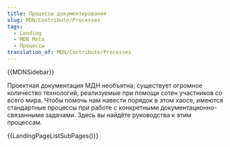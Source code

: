 ```yaml
---
title: Процессы документирования
slug: MDN/Contribute/Processes
tags:
  - Landing
  - MDN Meta
  - Процессы
translation_of: MDN/Contribute/Processes
---
```


{{MDNSidebar}}

Проектная документация МДН необъятна; существует огромное количество технологий, реализуемые при помощи сотен участников со всего мира. Чтобы помочь нам навести порядок в этом хаосе, имеются стандартные процессы при работе с конкретными документационно-связанными задачами. Здесь вы найдёте руководства к этим процессам.

{{LandingPageListSubPages()}}
